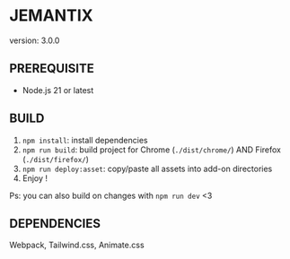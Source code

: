 # JEMANTIX

version: 3.0.0

## PREREQUISITE

- Node.js 21 or latest

## BUILD

1. `npm install`: install dependencies
2. `npm run build`: build project for Chrome (`./dist/chrome/`) AND Firefox (`./dist/firefox/`)
3. `npm run deploy:asset`: copy/paste all assets into add-on directories
4. Enjoy !


Ps: you can also build on changes with `npm run dev` <3

## DEPENDENCIES

Webpack, Tailwind.css, Animate.css